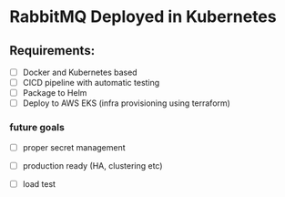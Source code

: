 # RabbitMQ Deployed in Kubernetes

## Requirements:
- [ ] Docker and Kubernetes based
- [ ] CICD pipeline with automatic testing
- [ ] Package to Helm
- [ ] Deploy to AWS EKS (infra provisioning using terraform)
### future goals
- [ ] proper secret management
- [ ] production ready (HA, clustering etc)
- [ ] load test



